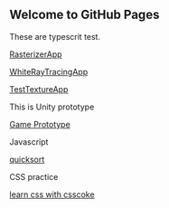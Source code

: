 ## Welcome to GitHub Pages

These are typescrit test.

[RasterizerApp](https://xwc2021.github.io/mypage/RasterizerApp.html)

[WhiteRayTracingApp](https://xwc2021.github.io/mypage/WhiteRayTracingApp.html)

[TestTextureApp](https://xwc2021.github.io/mypage/TestTextureApp.html)

This is Unity prototype

[Game Prototype](https://xwc2021.github.io/mypage/Game/index.html)

Javascript

[quicksort](quicksort/index.html)

CSS practice

[learn css with csscoke](css-practice/learn_css_with_csscoke.html) 
